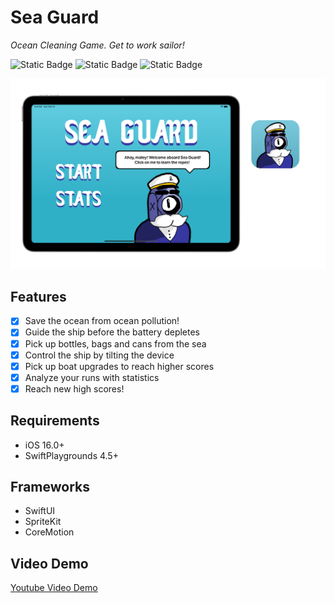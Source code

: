 # Sea Guard

_Ocean Cleaning Game. Get to work sailor!_

![Static Badge](https://img.shields.io/badge/version-v1.0.0-blue)
![Static Badge](https://img.shields.io/badge/platform-iPadOS%20-orange)
![Static Badge](https://img.shields.io/badge/built%20with-SwiftUI-lightblue)

![Sea Guard](Assets/SeaGuardSummary.png)

## Features
- [x] Save the ocean from ocean pollution!
- [x] Guide the ship before the battery depletes
- [x] Pick up bottles, bags and cans from the sea
- [x] Control the ship by tilting the device
- [x] Pick up boat upgrades to reach higher scores
- [x] Analyze your runs with statistics
- [x] Reach new high scores!

## Requirements
- iOS 16.0+
- SwiftPlaygrounds 4.5+

## Frameworks
- SwiftUI
- SpriteKit
- CoreMotion

## Video Demo
[Youtube Video Demo](https://www.youtube.com/watch?v=0Ly33CyN82I)
